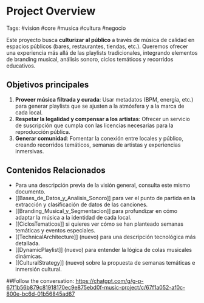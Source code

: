 # Project Overview
Tags: #vision #core #musica #cultura #negocio

Este proyecto busca **culturizar al público** a través de música de calidad en espacios públicos (bares, restaurantes, tiendas, etc.). Queremos ofrecer una experiencia más allá de las playlists tradicionales, integrando elementos de branding musical, análisis sonoro, ciclos temáticos y recorridos educativos.

## Objetivos principales

1. **Proveer música filtrada y curada**: Usar metadatos (BPM, energía, etc.) para generar playlists que se ajusten a la atmósfera y a la marca de cada local.  
2. **Respetar la legalidad y compensar a los artistas**: Ofrecer un servicio de suscripción que cumpla con las licencias necesarias para la reproducción pública.  
3. **Generar comunidad**: Fomentar la conexión entre locales y público, creando recorridos temáticos, semanas de artistas y experiencias inmersivas.

## Contenidos Relacionados

- Para una descripción previa de la visión general, consulta este mismo documento.
- [[Bases_de_Datos_y_Analisis_Sonoro]] para ver el punto de partida en la extracción y clasificación de datos de las canciones.
- [[Branding_Musical_y_Segmentacion]] para profundizar en cómo adaptar la música a la identidad de cada local.
- [[CiclosTematicos]] si quieres ver cómo se han planteado semanas temáticas y eventos especiales.
- [[TechnicalArchitecture]] (nuevo) para una descripción tecnológica más detallada.
- [[DynamicPlaylist]] (nuevo) para entender la lógica de colas musicales dinámicas.
- [[CulturalStrategy]] (nuevo) sobre la propuesta de semanas temáticas e inmersión cultural.

##Follow the conversation:
https://chatgpt.com/g/g-p-67f1b56b879c81918170ec9e875ebd0f-music-project/c/67f1a052-af0c-800e-bc6d-01b56845ad67
